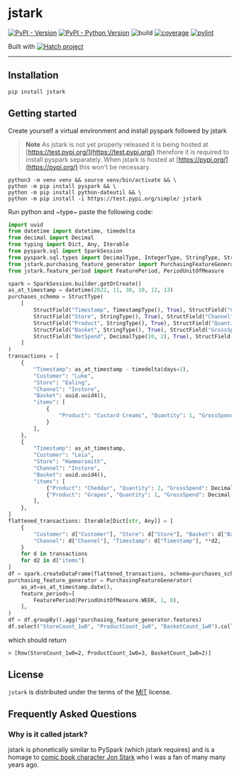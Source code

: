# jstark

[![PyPI - Version](https://img.shields.io/pypi/v/jstark.svg)](https://pypi.org/project/jstark)
[![PyPI - Python Version](https://img.shields.io/pypi/pyversions/jstark.svg)](https://pypi.org/project/jstark)
![build](https://github.com/jamiekt/jstark/actions/workflows/build.yml/badge.svg)
[![coverage](https://jamiekt.github.io/jstark/coverage.svg 'Click to see coverage report')](https://jamiekt.github.io/jstark/htmlcov/)
[![pylint](https://jamiekt.github.io/jstark/pylint.svg 'Click to view pylint report')](https://jamiekt.github.io/jstark/pylint.html)


Built with [![Hatch project](https://img.shields.io/badge/%F0%9F%A5%9A-Hatch-4051b5.svg)](https://github.com/pypa/hatch)

-----

## Installation

```console
pip install jstark
```

## Getting started

Create yourself a virtual environment and install pyspark followed by jstark

> **Note**
> As jstark is not yet properly released it is being hosted at [https://test.pypi.org/](https://test.pypi.org/) therefore
> it is required to install pyspark separately. When jstark is hosted at [https://pypi.org/](https://pypi.org/) this
> won't be necessary.

```shell
python3 -m venv venv && source venv/bin/activate && \
python -m pip install pyspark && \
python -m pip install python-dateutil && \
python -m pip install -i https://test.pypi.org/simple/ jstark
```

Run python and ~type~ paste the following code:
```python
import uuid
from datetime import datetime, timedelta
from decimal import Decimal
from typing import Dict, Any, Iterable
from pyspark.sql import SparkSession
from pyspark.sql.types import DecimalType, IntegerType, StringType, StructField, StructType, TimestampType
from jstark.purchasing_feature_generator import PurchasingFeatureGenerator
from jstark.feature_period import FeaturePeriod, PeriodUnitOfMeasure

spark = SparkSession.builder.getOrCreate()
as_at_timestamp = datetime(2022, 11, 30, 10, 12, 13)
purchases_schema = StructType(
    [
        StructField("Timestamp", TimestampType(), True), StructField("Customer", StringType(), True),
        StructField("Store", StringType(), True), StructField("Channel", StringType(), True),
        StructField("Product", StringType(), True), StructField("Quantity", IntegerType(), True),
        StructField("Basket", StringType(), True), StructField("GrossSpend", DecimalType(10, 2), True),
        StructField("NetSpend", DecimalType(10, 2), True), StructField("Discount", DecimalType(10, 2), True),
    ]
)
transactions = [
    {
        "Timestamp": as_at_timestamp - timedelta(days=1),
        "Customer": "Luke",
        "Store": "Ealing",
        "Channel": "Instore",
        "Basket": uuid.uuid4(),
        "items": [
            {
                "Product": "Custard Creams", "Quantity": 1, "GrossSpend": Decimal(4.00), "NetSpend": Decimal(3.75), "Discount": Decimal(0.0),
            }
        ],
    },
    {
        "Timestamp": as_at_timestamp,
        "Customer": "Leia",
        "Store": "Hammersmith",
        "Channel": "Instore",
        "Basket": uuid.uuid4(),
        "items": [
            {"Product": "Cheddar", "Quantity": 2, "GrossSpend": Decimal(2.50), "NetSpend": Decimal(2.25), "Discount": Decimal(0.1),},
            {"Product": "Grapes", "Quantity": 1, "GrossSpend": Decimal(3.00), "NetSpend": Decimal(2.75), "Discount": Decimal(0.1),},
        ],
    },
]
flattened_transactions: Iterable[Dict[str, Any]] = [
    {
        "Customer": d["Customer"], "Store": d["Store"], "Basket": d["Basket"],
        "Channel": d["Channel"], "Timestamp": d["Timestamp"], **d2,
    }
    for d in transactions
    for d2 in d["items"]
]
df = spark.createDataFrame(flattened_transactions, schema=purchases_schema)
purchasing_feature_generator = PurchasingFeatureGenerator(
    as_at=as_at_timestamp.date(),
    feature_periods=[
        FeaturePeriod(PeriodUnitOfMeasure.WEEK, 1, 0),
    ],
)
df = df.groupBy().agg(*purchasing_feature_generator.features)
df.select("StoreCount_1w0", "ProductCount_1w0", "BasketCount_1w0").collect()
```
which should return
```shell
> [Row(StoreCount_1w0=2, ProductCount_1w0=3, BasketCount_1w0=2)]
```

## License

`jstark` is distributed under the terms of the [MIT](https://spdx.org/licenses/MIT.html) license.

## Frequently Asked Questions


### Why is it called jstark?

jstark is phonetically similar to PySpark (which jstark requires) and is a homage to [comic book character Jon Stark](https://www.worthpoint.com/worthopedia/football-picture-story-monthly-stark-423630034) who I was a fan of many many years ago.
